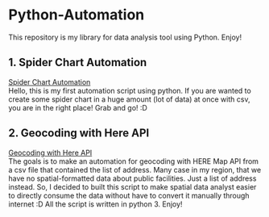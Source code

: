 # Python-Automation
This repository is my library for data analysis tool using Python. Enjoy!


## 1. Spider Chart Automation

<a href="https://github.com/nooglersoon/Python-Automation/blob/main/spider_chart.py"> Spider Chart Automation </a>
<br>
Hello, this is my first automation script using python. If you are wanted to create some spider chart in a huge amount (lot of data) at once with csv, you are in the right place! Grab and go! :D

## 2. Geocoding with Here API

<a href="https://github.com/nooglersoon/Python-Automation/blob/main/geocoding.py"> Geocoding with Here API </a>
<br>
The goals is to make an automation for geocoding with HERE Map API from a csv file that contained the list of address. Many case in my region, that we have no spatial-formatted data about public facilities. Just a list of address instead. So, I decided to built this script to make spatial data analyst easier to directly consume the data without have to convert it manually through internet :D
All the script is written in python 3. Enjoy!
